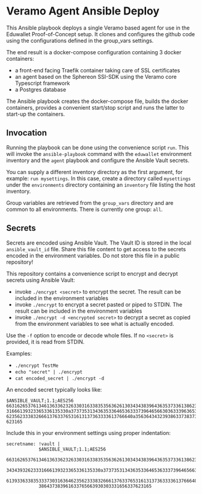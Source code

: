 # Veramo Agent Ansible Deploy

This Ansible playbook deploys a single Veramo based agent for use in the Eduwallet Proof-of-Concept setup. It clones and configures the github code using the configurations defined in the group_vars settings.

The end result is a docker-compose configuration containing 3 docker containers:

- a front-end facing Traefik container taking care of SSL certificates
- an agent based on the Sphereon SSI-SDK using the Veramo core Typescript framework
- a Postgres database

The Ansible playbook creates the docker-compose file, builds the docker containers, provides a convenient start/stop script and runs the latter to start-up the containers.

## Invocation

Running the playbook can be done using the convenience script `run`. This will invoke the `ansible-playbook` command with the `eduwallet` environment inventory and the `agent` playbook and configure the Ansible Vault secrets. 

You can supply a different inventory directory as the first argument, for example: `run mysettings`. In this case, create a directory called `mysettings` under the `environments` directory containing an `inventory` file listing the host inventory.

Group variables are retrieved from the `group_vars` directory and are common to all environments. There is currently one group: `all`.

## Secrets

Secrets are encoded using Ansible Vault. The Vault ID is stored in the local `ansible_vault_id` file. Share this file content to get access to the secrets encoded in the environment variables. Do not store this file in a public repository!

This repository contains a convenience script to encrypt and decrypt secrets using Ansible Vault:

- invoke `./encrypt <secret>` to encrypt the secret. The result can be included in the environment variables
- invoke `./encrypt` to encrypt a secret pasted or piped to STDIN. The result can be included in the environment variables
- invoke `./encrypt -d <encrypted secret>` to decrypt a secret as copied from the environment variables to see what is actually encoded.

Use the `-f` option to encode or decode whole files.
If no `<secret>` is provided, it is read from STDIN.

Examples:

- `./encrypt TestMe`
- `echo "secret" | ./encrypt`
- `cat encoded_secret | ./encrypt -d`

An encoded secret typically looks like:

```text
$ANSIBLE_VAULT;1.1;AES256
6631626537613461363362326330316338353563626130343438396436353733613862393639623132353162313965343439326233
31666139323365336135330a3737353134363533646536333739646566303633396365323330663162613933633835333730316364
62356233383266613763376531613137363333613766640a3563643432393863373837386437383961633765663930303331656337
623165
```

Include this in your environment settings using proper indentation:

```text
secretname: !vault |
            $ANSIBLE_VAULT;1.1;AES256
            6631626537613461363362326330316338353563626130343438396436353733613862393639623132353162313965
            34343932623331666139323365336135330a3737353134363533646536333739646566303633396365323330663162
            61393363383533373031636462356233383266613763376531613137363333613766640a3563643432393863373837
            386437383961633765663930303331656337623165
```
